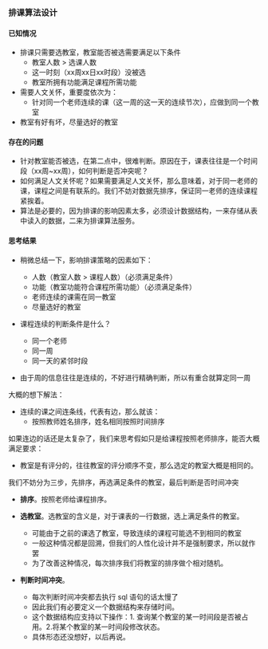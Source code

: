### 排课算法设计

#### 已知情况

- 排课只需要选教室，教室能否被选需要满足以下条件
    - 教室人数 $>$ 选课人数
    - 这一时刻（xx周xx日xx时段）没被选
    - 教室所拥有功能满足课程所需功能
- 需要人文关怀，重要度依次为：
    - 针对同一个老师连续的课（这一周的这一天的连续节次），应做到同一个教室
- 教室有好有坏，尽量选好的教室



#### 存在的问题

- 针对教室能否被选，在第二点中，很难判断。原因在于，课表往往是一个时间段（xx周~xx周），如何判断是否冲突呢？
- 如何满足人文关怀呢？如果需要满足人文关怀，那么意味着，对于同一老师的课，课程之间是有联系的。我们不妨对数据先排序，保证同一老师的连续课程紧挨着。
- 算法是必要的，因为排课的影响因素太多，必须设计数据结构，一来存储从表中读入的数据，二来为排课算法服务。



#### 思考结果

- 稍微总结一下，影响排课策略的因素如下：
    - 人数（教室人数 $>$ 课程人数）（必须满足条件）
    - 功能（教室功能符合课程所需功能）（必须满足条件）
    - 老师连续的课需在同一教室
    - 尽量选好的教室
- 课程连续的判断条件是什么？
    - 同一个老师
    - 同一周
    - 同一天的紧邻时段

- 由于周的信息往往是连续的，不好进行精确判断，所以有重合就算定同一周

大概的想下解法：

- 连续的课之间连条线，代表有边，那么就该：
    - 按照教师姓名排序，姓名相同按照时间排序





如果连边的话还是太复杂了，我们来思考假如只是给课程按照老师排序，能否大概满足要求：

- 教室是有评分的，往往教室的评分顺序不变，那么选定的教室大概是相同的。



我们不妨分为三步，先排序，再选满足条件的教室，最后判断是否时间冲突

- **排序**。按照老师给课程排序。

- **选教室**。选教室的含义是，对于课表的一行数据，选上满足条件的教室。
    - 可能由于之前的课选了教室，导致连续的课程可能选不到相同的教室
    - 一般这种情况都是回溯，但我们的人性化设计并不是强制要求，所以就作罢
    - 为了改善这种情况，每次排序我们将教室的排序做个相对随机。
- **判断时间冲突**。
    - 每次判断时间冲突都去执行 sql 语句的话太慢了
    - 因此我们有必要定义一个数据结构来存储时间。
    - 这个数据结构应支持以下操作：1. 查询某个教室的某一时间段是否被占用。2.将某个教室的某一时间段修改状态。
    - 具体形态还没想好，以后再说。


